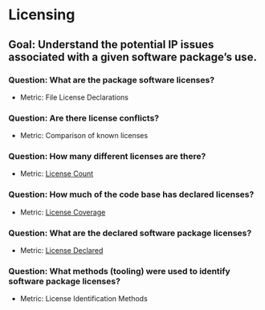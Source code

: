 # Licensing 

## Goal: Understand the potential IP issues associated with a given software package’s use.

### Question: What are the package software licenses? 
- Metric: File License Declarations

### Question: Are there license conflicts? 
- Metric: Comparison of known licenses 

### Question: How many different licenses are there? 
- Metric: [License Count](../metrics/License_Count.md)    

### Question: How much of the code base has declared licenses? 
- Metric: [License Coverage](../metrics/License_Coverage.md)

### Question: What are the declared software package licenses? 
- Metric: [License Declared](../metrics/License_Declared.md)

### Question: What methods (tooling) were used to identify software package licenses? 
- Metric: License Identification Methods

